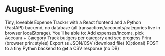 # August-Evening
Tiny, loveable Expense Tracker with a React frontend and a Python (FastAPI) backend, no database (all transactions/accounts/categories live in browser localStorage). 
You’ll be able to:
Add expenses/income, pick Account + Category
Track budgets per category and see progress
Print (browser print styles)
Export as JSON/CSV (download file)
(Optional) POST to a tiny Python backend to get a CSV response (no DB)

